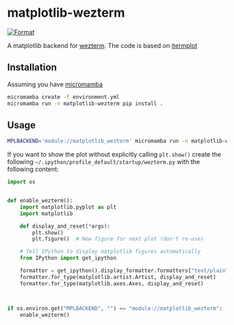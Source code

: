 # matplotlib-wezterm

[![Format](https://github.com/JafarAbdi/matplotlib-wezterm/actions/workflows/format.yml/badge.svg)](https://github.com/JafarAbdi/matplotlib-wezterm/actions/workflows/format.yml)

A matplotlib backend for [wezterm](https://github.com/wez/wezterm/).
The code is based on [itermplot](https://github.com/daleroberts/itermplot)

## Installation

Assuming you have [micromamba](https://mamba.readthedocs.io/en/latest/installation.html#automatic-installation)

```bash
micromamba create -f environment.yml
micromamba run -n matplotlib-wezterm pip install .
```

## Usage

```bash
MPLBACKEND='module://matplotlib_wezterm' micromamba run -n matplotlib-wezterm ipython
```

If you want to show the plot without explicitly calling `plt.show()`
create the following `~/.ipython/profile_default/startup/wezterm.py`
with the following content:

```python
import os


def enable_wezterm():
    import matplotlib.pyplot as plt
    import matplotlib

    def display_and_reset(*args):
        plt.show()
        plt.figure()  # New figure for next plot (don't re-use)

    # Tell IPython to display matplotlib figures automatically
    from IPython import get_ipython

    formatter = get_ipython().display_formatter.formatters["text/plain"]
    formatter.for_type(matplotlib.artist.Artist, display_and_reset)
    formatter.for_type(matplotlib.axes.Axes, display_and_reset)



if os.environ.get("MPLBACKEND", "") == "module://matplotlib_wezterm":
    enable_wezterm()
```
